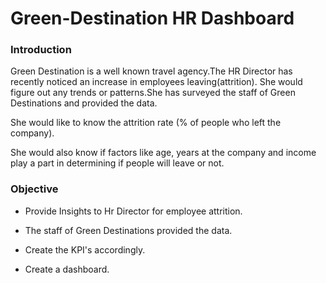 # Green-Destination HR Dashboard

### Introduction

Green Destination is a well known travel agency.The HR Director has recently noticed an increase in employees leaving(attrition). She would figure out any trends or patterns.She has surveyed the staff of Green Destinations and provided the data. 

She would like to know the attrition rate (% of people who left the company).

She would also know if factors like age, years at the company and income play a part in determining if people will leave or not.

### Objective

- Provide Insights to Hr Director for employee attrition.

- The staff of Green Destinations provided the data.

- Create the KPI's accordingly.

- Create a dashboard.
